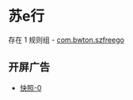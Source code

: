 # 苏e行

存在 1 规则组 - [com.bwton.szfreego](/src/apps/com.bwton.szfreego.ts)

## 开屏广告

- [快照-0](https://i.gkd.li/import/import/12749225)
